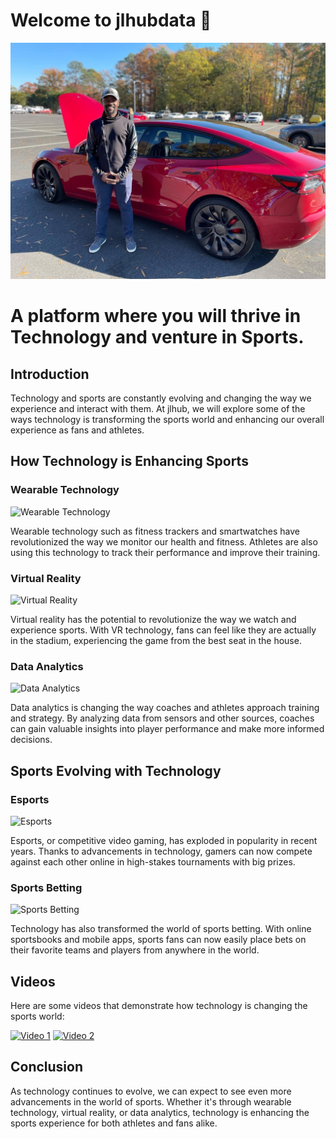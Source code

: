 
# Welcome to jlhubdata 💫️

![image](jlhub-Tesla.JPG)
# A platform where you will thrive in Technology and venture in Sports. 

## Introduction

Technology and sports are constantly evolving and changing the way we experience and interact with them. At jlhub, we will explore some of the ways technology is transforming the sports world and enhancing our overall experience as fans and athletes.

## How Technology is Enhancing Sports

### Wearable Technology

![Wearable Technology](https://example.com/wearable-tech.jpg)

Wearable technology such as fitness trackers and smartwatches have revolutionized the way we monitor our health and fitness. Athletes are also using this technology to track their performance and improve their training.

### Virtual Reality

![Virtual Reality](https://example.com/virtual-reality.jpg)

Virtual reality has the potential to revolutionize the way we watch and experience sports. With VR technology, fans can feel like they are actually in the stadium, experiencing the game from the best seat in the house.

### Data Analytics

![Data Analytics](https://example.com/data-analytics.jpg)

Data analytics is changing the way coaches and athletes approach training and strategy. By analyzing data from sensors and other sources, coaches can gain valuable insights into player performance and make more informed decisions.

## Sports Evolving with Technology

### Esports

![Esports](https://example.com/esports.jpg)

Esports, or competitive video gaming, has exploded in popularity in recent years. Thanks to advancements in technology, gamers can now compete against each other online in high-stakes tournaments with big prizes.

### Sports Betting

![Sports Betting](https://example.com/sports-betting.jpg)

Technology has also transformed the world of sports betting. With online sportsbooks and mobile apps, sports fans can now easily place bets on their favorite teams and players from anywhere in the world.

## Videos

Here are some videos that demonstrate how technology is changing the sports world:

[![Video 1](https://img.youtube.com/vi/VIDEO_ID_HERE/0.jpg)](https://www.youtube.com/watch?v=VIDEO_ID_HERE)
[![Video 2](https://img.youtube.com/vi/VIDEO_ID_HERE/0.jpg)](https://www.youtube.com/watch?v=VIDEO_ID_HERE)

## Conclusion

As technology continues to evolve, we can expect to see even more advancements in the world of sports. Whether it's through wearable technology, virtual reality, or data analytics, technology is enhancing the sports experience for both athletes and fans alike.
